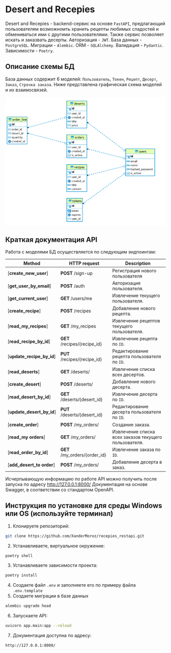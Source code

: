 # Desert and Recepies

Desert and Recepies - backend-сервис на основе `FastAPI`, предлагающий пользователям возможномть хранить рецепты любимых сладостей и обмениваться ими с другими пользователями. Также сервис позволяет искать и заказвать десерты. Авторизация - `JWT`. База данных - `PostgreSQL`. Миграции - `Alembic`. ORM - `SQLAlchemy`. Валидация - `Pydantic`. Зависимости - `Poetry`.   

## Описание схемы БД

База данных содержит 6 моделей: `Пользователь`, `Токен`, `Рецепт`, `Десерт`, `Заказ`, `Строчка заказа`. Ниже представлена графическая схема моделей и их взаимосвязей.

![Screen Shot](extras/erd.png)

## Краткая документация API

Работа с моделями БД осуществляется по следующим эндпоинтам: 

Method | HTTP request | Description
------------- | ------------- | -------------
[**create_new_user**] | **POST** /sign-up | Регистрация нового пользователя
[**get_user_by_email**] | **POST** /auth |  Авторизация пользователя.
[**get_current_user**] | **GET** /users/me | Извлечение текущего пользователя.
[**create_recipe**] | **POST** /recipes | Добавление нового рецепта.
[**read_my_recipes**] | **GET** /my_recipes | Извлечение рецептов текущего пользователя.
[**read_recipe_by_id**] | **GET** /recipes/{recipe_id} | Извлечение рецепта по `ID`.
[**update_recipe_by_id**] | **PUT** /recipes/{recipe_id} | Редактирование рецепта пользователя по `ID`.
[**read_deserts**] | **GET** /deserts/ | Извлечение списка всех десертов.
[**create_desert**] | **POST** /deserts/ | Добавление нового десерта.
[**read_desert_by_id**] | **GET** /deserts/{desert_id} |  Извлечение десерта по `ID`.
[**update_desert_by_id**] | **PUT** /deserts/{desert_id} | Редактирование десерта пользователя по `ID`.
[**create_order**] | **POST** /my_orders/ | Создание заказа.
[**read_my orders**] | **GET** /my_orders/ | Извлечение списка всех заказов текущего пользователя.
[**read_order_by_id**] | **GET** /my_orders/{order_id} |  Извлечение заказа по `ID`.
[**add_desert_to order**] | **POST** /my_orders/ | Добавление десерта в заказ.


Исчерпывающую информацию по работе API можно получить после запуска по адресу http://127.0.0.1:8000/
Документация на основе Swagger, в соответствии со стандартом OpenAPI.

## Инструкция по установке для среды Windows или OS (используйте терминал)

1. Клонируете репозиторий:
```sh
git clone https://github.com/XanderMoroz/recepies_restapi.git
```
2. Устанавливаете, виртуальное окружение:
```sh
poetry shell
```
3. Устанавливаете зависимости проекта:
```sh
poetry install
```
4. Создаете файл `.env` и заполняете его по примеру файла `.env.template`
5. Создаете миграции в базе данных
```sh
alembic upgrade head
```
6. Запускаете API:
```sh
uvicorn app.main:app --reload
```
7. Документация доступна по адресу: 
```sh
http://127.0.0.1:8000/
```
